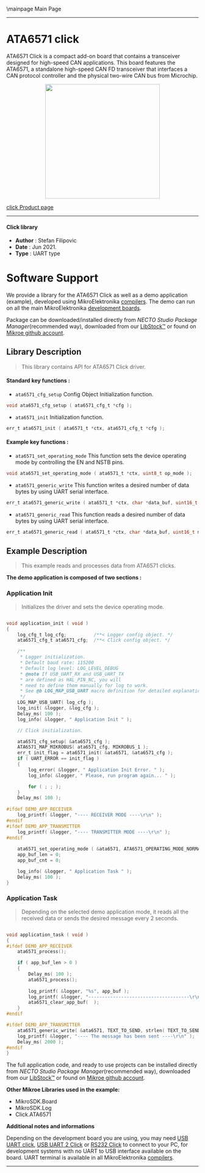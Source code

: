\mainpage Main Page

---
# ATA6571 click

ATA6571 Click is a compact add-on board that contains a transceiver designed for high-speed CAN applications. This board features the ATA6571, a standalone high-speed CAN FD transceiver that interfaces a CAN protocol controller and the physical two-wire CAN bus from Microchip.

<p align="center">
  <img src="https://download.mikroe.com/images/click_for_ide/ata6571_click.png" height=300px>
</p>

[click Product page](https://www.mikroe.com/ata6571-click)

---


#### Click library

- **Author**        : Stefan Filipovic
- **Date**          : Jun 2021.
- **Type**          : UART type


# Software Support

We provide a library for the ATA6571 Click
as well as a demo application (example), developed using MikroElektronika
[compilers](https://www.mikroe.com/necto-studio).
The demo can run on all the main MikroElektronika [development boards](https://www.mikroe.com/development-boards).

Package can be downloaded/installed directly from *NECTO Studio Package Manager*(recommended way), downloaded from our [LibStock&trade;](https://libstock.mikroe.com) or found on [Mikroe github account](https://github.com/MikroElektronika/mikrosdk_click_v2/tree/master/clicks).

## Library Description

> This library contains API for ATA6571 Click driver.

#### Standard key functions :

- `ata6571_cfg_setup` Config Object Initialization function.
```c
void ata6571_cfg_setup ( ata6571_cfg_t *cfg );
```

- `ata6571_init` Initialization function.
```c
err_t ata6571_init ( ata6571_t *ctx, ata6571_cfg_t *cfg );
```

#### Example key functions :

- `ata6571_set_operating_mode` This function sets the device operating mode by controlling the EN and NSTB pins.
```c
void ata6571_set_operating_mode ( ata6571_t *ctx, uint8_t op_mode );
```

- `ata6571_generic_write` This function writes a desired number of data bytes by using UART serial interface.
```c
err_t ata6571_generic_write ( ata6571_t *ctx, char *data_buf, uint16_t len );
```

- `ata6571_generic_read` This function reads a desired number of data bytes by using UART serial interface.
```c
err_t ata6571_generic_read ( ata6571_t *ctx, char *data_buf, uint16_t max_len );
```

## Example Description

> This example reads and processes data from ATA6571 clicks.

**The demo application is composed of two sections :**

### Application Init

> Initializes the driver and sets the device operating mode.

```c

void application_init ( void )
{
    log_cfg_t log_cfg;          /**< Logger config object. */
    ata6571_cfg_t ata6571_cfg;  /**< Click config object. */

    /** 
     * Logger initialization.
     * Default baud rate: 115200
     * Default log level: LOG_LEVEL_DEBUG
     * @note If USB_UART_RX and USB_UART_TX 
     * are defined as HAL_PIN_NC, you will 
     * need to define them manually for log to work. 
     * See @b LOG_MAP_USB_UART macro definition for detailed explanation.
     */
    LOG_MAP_USB_UART( log_cfg );
    log_init( &logger, &log_cfg );
    Delay_ms( 100 );
    log_info( &logger, " Application Init " );

    // Click initialization.

    ata6571_cfg_setup( &ata6571_cfg );
    ATA6571_MAP_MIKROBUS( ata6571_cfg, MIKROBUS_1 );
    err_t init_flag = ata6571_init( &ata6571, &ata6571_cfg );
    if ( UART_ERROR == init_flag ) 
    {
        log_error( &logger, " Application Init Error. " );
        log_info( &logger, " Please, run program again... " );

        for ( ; ; );
    }
    Delay_ms( 100 );
    
#ifdef DEMO_APP_RECEIVER
    log_printf( &logger, "---- RECEIVER MODE ----\r\n" );
#endif 
#ifdef DEMO_APP_TRANSMITTER
    log_printf( &logger, "---- TRANSMITTER MODE ----\r\n" );
#endif 
    
    ata6571_set_operating_mode ( &ata6571, ATA6571_OPERATING_MODE_NORMAL );
    app_buf_len = 0;
    app_buf_cnt = 0;

    log_info( &logger, " Application Task " );
    Delay_ms( 100 );
}

```

### Application Task

> Depending on the selected demo application mode, it reads all the received data or sends the desired message every 2 seconds.

```c

void application_task ( void )
{
#ifdef DEMO_APP_RECEIVER
    ata6571_process();

    if ( app_buf_len > 0 ) 
    {
        Delay_ms( 100 );
        ata6571_process();
        
        log_printf( &logger, "%s", app_buf );
        log_printf( &logger, "-------------------------------------\r\n" );
        ata6571_clear_app_buf(  );
    }
#endif  

#ifdef DEMO_APP_TRANSMITTER 
    ata6571_generic_write( &ata6571, TEXT_TO_SEND, strlen( TEXT_TO_SEND ) );
    log_printf( &logger, "---- The message has been sent ----\r\n" );
    Delay_ms( 2000 );
#endif
}

```

The full application code, and ready to use projects can be installed directly from *NECTO Studio Package Manager*(recommended way), downloaded from our [LibStock&trade;](https://libstock.mikroe.com) or found on [Mikroe github account](https://github.com/MikroElektronika/mikrosdk_click_v2/tree/master/clicks).

**Other Mikroe Libraries used in the example:**

- MikroSDK.Board
- MikroSDK.Log
- Click.ATA6571

**Additional notes and informations**

Depending on the development board you are using, you may need
[USB UART click](https://www.mikroe.com/usb-uart-click),
[USB UART 2 Click](https://www.mikroe.com/usb-uart-2-click) or
[RS232 Click](https://www.mikroe.com/rs232-click) to connect to your PC, for
development systems with no UART to USB interface available on the board. UART
terminal is available in all MikroElektronika
[compilers](https://shop.mikroe.com/compilers).

---
